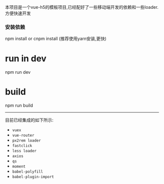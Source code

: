 本项目是一个vue-h5的模板项目,已经配好了一些移动端开发的依赖和一些loader.方便快速开发

### 安装依赖
npm install or cnpm install (推荐使用yarn安装,更快)

# run in dev
npm run dev

# build
npm run build

***
目前已经集成的如下所示:
- `vuex`
- `vue-router`
- `px2rem loader`
- `fastclick`
- `less loader`
- `axios`
- `qs`
- `moment`
- `babel-polyfill`
- `babel-plugin-import`

